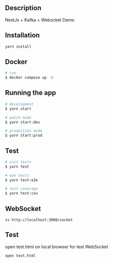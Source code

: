 ## Description

NestJs + Kafka + Webocket Demo

## Installation

```bash
yarn install
```

## Docker

```bash
# run
$ docker compose up -d

```

## Running the app

```bash
# development
$ yarn start

# watch mode
$ yarn start:dev

# production mode
$ yarn start:prod
```

## Test

```bash
# unit tests
$ yarn test

# e2e tests
$ yarn test:e2e

# test coverage
$ yarn test:cov
```

## WebSocket

```$xslt
ss http://localhost:3000/socket
```

## Test

open test.html on local browser for test WebSocket

```$xslt
open test.html
```
